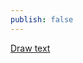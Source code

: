 ```yaml
---
publish: false
---
```


<a href="/guide/lesson-015">Draw text</a>

<script setup>
import Text from '../components/Text.vue'
</script>

<Text />
